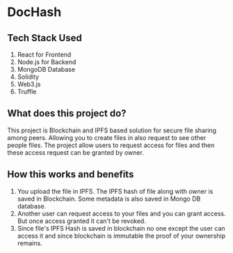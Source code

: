 # DocHash

## Tech Stack Used

1. React for Frontend
2. Node.js for Backend
3. MongoDB Database
4. Solidity 
5. Web3.js
6. Truffle

## What does this project do?

This project is Blockchain and IPFS based solution for secure file sharing among peers. Allowing you to create files in also request to see other people files. 
The project allow users to request access for files and then these access request can be granted by owner.


## How this works and benefits

1. You upload the file in IPFS. The IPFS hash of file along with owner is saved in Blockchain. Some metadata is also saved in Mongo DB database.
2. Another user can request access to your files and you can grant access. But once access granted it can't be revoked.
3. Since file's IPFS Hash is saved in blockchain no one except the user can access it and since blockchain is immutable the proof of your ownership remains.
